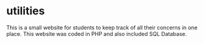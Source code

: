 # utilities
This is a small website for students to keep track of all their concerns in one place.
This website was coded in PHP and also included SQL Database.
